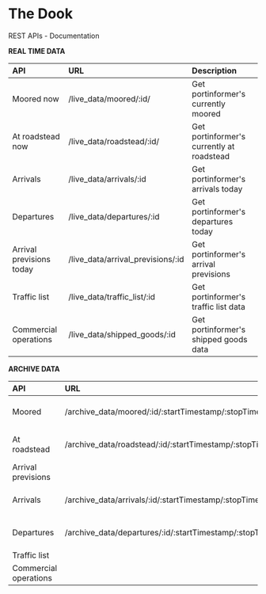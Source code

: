 # The Dook
REST APIs - Documentation 

**REAL TIME DATA**

|API | URL | Description|
|:----|:-----|:------------|
|Moored now|/live_data/moored/:id/|Get portinformer's currently moored|
|At roadstead now|/live_data/roadstead/:id/|Get portinformer's currently at roadstead|
|Arrivals|/live_data/arrivals/:id|Get portinformer's arrivals today| 
|Departures|/live_data/departures/:id    | Get portinformer's departures today| 
|Arrival previsions today|/live_data/arrival_previsions/:id    |Get portinformer's arrival previsions  |
|Traffic list|/live_data/traffic_list/:id    |Get portinformer's traffic list data   |
|Commercial operations|/live_data/shipped_goods/:id    |Get portinformer's shipped goods data    |


**ARCHIVE DATA**

|API | URL | Description|
|:----|:-----|:------------|
|Moored|/archive_data/moored/:id/:startTimestamp/:stopTimestamp/|Get portinformer moored|
|At roadstead|/archive_data/roadstead/:id/:startTimestamp/:stopTimestamp/|Get portinformer at roadstead|
|Arrival previsions|    |    |
|Arrivals|/archive_data/arrivals/:id/:startTimestamp/:stopTimestamp/|Get portinformer arrivals|
|Departures|/archive_data/departures/:id/:startTimestamp/:stopTimestamp/|Get portinformer departures| 
|Traffic list|    |    |
|Commercial operations|    |    |
